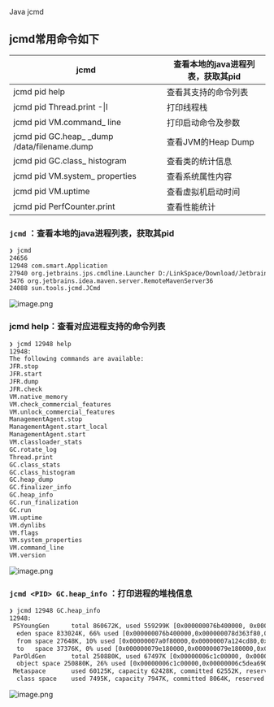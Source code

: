 Java jcmd
<a name="vyS0s"></a>
## jcmd常用命令如下
| jcmd | 查看本地的java进程列表，获取其pid |
| --- | --- |
| jcmd pid help | 查看其支持的命令列表 |
| jcmd pid Thread.print -&#124;I | 打印线程栈 |
| jcmd pid VM.command_ line | 打印启动命令及参数 |
| jcmd pid GC.heap_ _dump /data/filename.dump | 查看JVM的Heap Dump |
| jcmd pid GC.class_ histogram | 查看类的统计信息 |
| jcmd pid VM.system_ properties | 查看系统属性内容 |
| jcmd pid VM.uptime | 查看虚拟机启动时间 |
| jcmd pid PerfCounter.print | 查看性能统计 |

<a name="ybWIl"></a>
### `jcmd` ：查看本地的java进程列表，获取其pid
```bash
❯ jcmd
24656
12948 com.smart.Application
27940 org.jetbrains.jps.cmdline.Launcher D:/LinkSpace/Download/Jetbrains/ideaIU-2020.1.2.win/plugins/java/lib/javac2.jar;D:/LinkSpace/Download/Jetbrains/ideaIU-2020.1.2.win/plugins/java/lib/maven-resolver-transport-http-1.3.3.jar;D:/LinkSpace/Download/Jetbrains/ideaIU-2020.1.2.win/lib/jna-platform.jar;D:/LinkSpace/Download/Jetbrains/ideaIU-2020.1.2.win/lib/maven-repository-metadata-3.6.1.jar;D:/LinkSpace/Download/Jetbrains/ideaIU-2020.1.2.win/lib/lz4-java-1.7.1.jar;D:/LinkSpace/Download/Jetbrains/ideaIU-2020.1.2.win/lib/maven-artifact-3.6.1.jar;D:/LinkSpace/Download/Jetbrains/ideaIU-2020.1.2.win/plugins/java/lib/aether-dependency-resolver.jar;D:/LinkSpace/Download/Jetbrains/ideaIU-2020.1.2.win/lib/maven-resolver-api-1.3.3.jar;D:/LinkSpace/Download/Jetbrains/ideaIU-2020.1.2.win/lib/jdom.jar;D:/LinkSpace/Download/Jetbrains/ideaIU-2020.1.2.win/lib/annotations.jar;D:/LinkSpace/Download/Jetbrains/ideaIU-2020.1.2.win/lib/nanoxml-2.2.3.jar;D:/LinkSpace/Download/Jetbrains/ideaIU-2020.1.2.win/lib/guava-28.2-jre.jar;D:/LinkS
3476 org.jetbrains.idea.maven.server.RemoteMavenServer36
24088 sun.tools.jcmd.JCmd
```
![image.png](https://cdn.nlark.com/yuque/0/2020/png/396745/1594997392394-c590cc7b-7429-471d-ac9c-1f441ac5f8b5.png#align=left&display=inline&height=313&originHeight=940&originWidth=3323&size=1226458&status=done&style=none&width=1107.6666666666667)
<a name="Zbxnv"></a>
###  jcmd <PID> help：查看对应进程支持的命令列表
```bash
❯ jcmd 12948 help
12948:
The following commands are available:
JFR.stop
JFR.start
JFR.dump
JFR.check
VM.native_memory
VM.check_commercial_features
VM.unlock_commercial_features
ManagementAgent.stop
ManagementAgent.start_local
ManagementAgent.start
VM.classloader_stats
GC.rotate_log
Thread.print
GC.class_stats
GC.class_histogram
GC.heap_dump
GC.finalizer_info
GC.heap_info
GC.run_finalization
GC.run
VM.uptime
VM.dynlibs
VM.flags
VM.system_properties
VM.command_line
VM.version
```
![image.png](https://cdn.nlark.com/yuque/0/2020/png/396745/1594997679963-f8a620d5-afa0-4891-aa7d-2449876d092e.png#align=left&display=inline&height=583&originHeight=1750&originWidth=3323&size=1955588&status=done&style=none&width=1107.6666666666667)
<a name="vGCao"></a>
### `jcmd <PID> GC.heap_info` ：打印进程的堆栈信息
```bash
❯ jcmd 12948 GC.heap_info
12948:
 PSYoungGen      total 860672K, used 559299K [0x000000076b400000, 0x00000007a2a80000, 0x00000007c0000000)
  eden space 833024K, 66% used [0x000000076b400000,0x000000078d363f80,0x000000079e180000)
  from space 27648K, 10% used [0x00000007a0f80000,0x00000007a124cd80,0x00000007a2a80000)
  to   space 37376K, 0% used [0x000000079e180000,0x000000079e180000,0x00000007a0600000)
 ParOldGen       total 250880K, used 67497K [0x00000006c1c00000, 0x00000006d1100000, 0x000000076b400000)
  object space 250880K, 26% used [0x00000006c1c00000,0x00000006c5dea690,0x00000006d1100000)
 Metaspace       used 60125K, capacity 62428K, committed 62552K, reserved 1103872K
  class space    used 7495K, capacity 7947K, committed 8064K, reserved 1048576K
```
![image.png](https://cdn.nlark.com/yuque/0/2020/png/396745/1594998019931-7d5c5604-cfaf-4828-b6f2-e19eda07d0c1.png#align=left&display=inline&height=222&originHeight=666&originWidth=3323&size=827800&status=done&style=none&width=1107.6666666666667)
